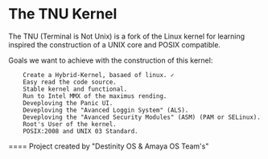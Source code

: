 The TNU Kernel
====
The TNU (Terminal is Not Unix) is a fork of the Linux kernel for learning inspired the construction of a UNIX core and POSIX compatible.

Goals we want to achieve with the construction of this kernel:

        Create a Hybrid-Kernel, basaed of linux. ✓
        Easy read the code source.
        Stable kernel and functional.                                                                 
        Run to Intel MMX of the maximus rending.
        Deveploving the Panic UI.
        Deveploving the "Avanced Loggin System" (ALS).
        Deveploving the "Avanced Security Modules" (ASM) (PAM or SELinux).
        Root's User of the kernel.
        POSIX:2008 and UNIX 03 Standard.
  
====
Project created by "Destinity OS & Amaya OS Team's"
